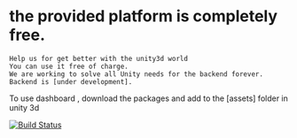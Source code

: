 # the provided platform is completely free.

    Help us for get better with the unity3d world
    You can use it free of charge.
    We are working to solve all Unity needs for the backend forever.
    Backend is [under development].
    
   
 To use dashboard ,  download the packages and add to the [assets] folder in unity 3d

 
[![Build Status](https://travis-ci.com/chilligames/Unity-backend.svg?branch=master)](https://travis-ci.com/chilligames/Unity-backend)




